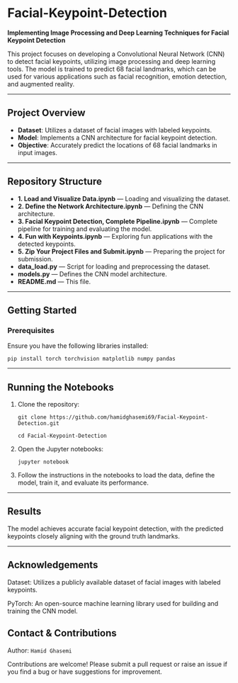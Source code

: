 # Facial-Keypoint-Detection

**Implementing Image Processing and Deep Learning Techniques for Facial Keypoint Detection**

This project focuses on developing a Convolutional Neural Network (CNN) to detect facial keypoints, utilizing image processing and deep learning tools. The model is trained to predict 68 facial landmarks, which can be used for various applications such as facial recognition, emotion detection, and augmented reality.

---

## Project Overview

- **Dataset**: Utilizes a dataset of facial images with labeled keypoints.
- **Model**: Implements a CNN architecture for facial keypoint detection.
- **Objective**: Accurately predict the locations of 68 facial landmarks in input images.

---

## Repository Structure

- **1. Load and Visualize Data.ipynb** — Loading and visualizing the dataset.
- **2. Define the Network Architecture.ipynb** — Defining the CNN architecture.
- **3. Facial Keypoint Detection, Complete Pipeline.ipynb** — Complete pipeline for training and evaluating the model.
- **4. Fun with Keypoints.ipynb** — Exploring fun applications with the detected keypoints.
- **5. Zip Your Project Files and Submit.ipynb** — Preparing the project for submission.
- **data_load.py** — Script for loading and preprocessing the dataset.
- **models.py** — Defines the CNN model architecture.
- **README.md** — This file.

---

## Getting Started

### Prerequisites

Ensure you have the following libraries installed:

`pip install torch torchvision matplotlib numpy pandas`

---

## Running the Notebooks

1. Clone the repository:
   
   `git clone https://github.com/hamidghasemi69/Facial-Keypoint-Detection.git`
   
   `cd Facial-Keypoint-Detection`

2. Open the Jupyter notebooks:
   
   `jupyter notebook`

3. Follow the instructions in the notebooks to load the data, define the model, train it, and evaluate its performance.


---

## Results

The model achieves accurate facial keypoint detection, with the predicted keypoints closely aligning with the ground truth landmarks.

---

## Acknowledgements

Dataset: Utilizes a publicly available dataset of facial images with labeled keypoints.

PyTorch: An open-source machine learning library used for building and training the CNN model.


## Contact & Contributions

Author: `Hamid Ghasemi`

Contributions are welcome! Please submit a pull request or raise an issue if you find a bug or have suggestions for improvement.







